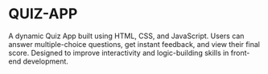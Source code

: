 # QUIZ-APP
A dynamic Quiz App built using HTML, CSS, and JavaScript. Users can answer multiple-choice questions, get instant feedback, and view their final score. Designed to improve interactivity and logic-building skills in front-end development.
